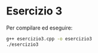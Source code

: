 # Esercizio 3

Per compilare ed eseguire:

```bash
g++ esercizio3.cpp -o esercizio3
./esercizio3
```
